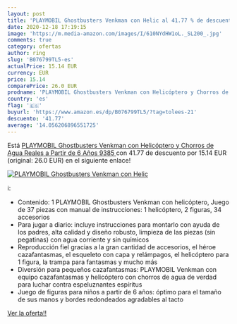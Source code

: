 ```yaml
---
layout: post
title: 'PLAYMOBIL Ghostbusters Venkman con Helic al 41.77 % de descuento'
date: 2020-12-18 17:19:15
image: 'https://m.media-amazon.com/images/I/610NYdHW1oL._SL200_.jpg'
comments: true
category: ofertas
author: ring
slug: 'B076799TL5-es'
actualPrice: 15.14 EUR
currency: EUR
price: 15.14
comparePrice: 26.0 EUR
prodname: 'PLAYMOBIL Ghostbusters Venkman con Helicóptero y Chorros de Agua Reales  a Partir de 6 Años  9385 '
country: 'es'
flag: '🇪🇸'
buyurl: 'https://www.amazon.es/dp/B076799TL5/?tag=tolees-21'
descuento: '41.77'
average: '14.056206896551725'
---
```


Está [PLAYMOBIL Ghostbusters Venkman con Helicóptero y Chorros de Agua Reales  a Partir de 6 Años  9385 ](https://www.amazon.es/dp/B076799TL5/?tag=tolees-21) con 41.77 de descuento por 15.14 EUR (original: 26.0 EUR) en el siguiente enlace!

[![PLAYMOBIL Ghostbusters Venkman con Helic](https://m.media-amazon.com/images/I/610NYdHW1oL._SL200_.jpg)](https://www.amazon.es/dp/B076799TL5/?tag=tolees-21)

ℹ️:

- Contenido: 1 PLAYMOBIL Ghostbusters Venkman con helicóptero, Juego de 37 piezas con manual de instrucciones: 1 helicóptero, 2 figuras, 34 accesorios
- Para jugar a diario: incluye instrucciones para montarlo con ayuda de los padres, alta calidad y diseño robusto, limpieza de las piezas (sin pegatinas) con agua corriente y sin químicos
- Reproducción fiel gracias a la gran cantidad de accesorios, el héroe cazafantasmas, el esqueleto con capa y relámpagos, el helicóptero para 1 figura, la trampa para fantasmas y mucho más
- Diversión para pequeños cazafantasmas: PLAYMOBIL Venkman con equipo cazafantasmas y helicóptero con chorros de agua de verdad para luchar contra espeluznantes espíritus
- Juego de figuras para niños a partir de 6 años: óptimo para el tamaño de sus manos y bordes redondeados agradables al tacto

[Ver la oferta!!](https://www.amazon.es/dp/B076799TL5/?tag=tolees-21)
